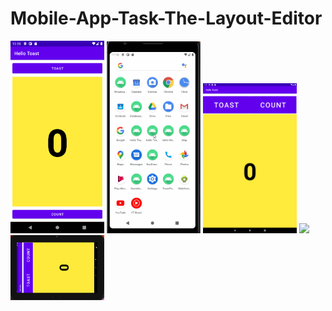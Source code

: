 # Mobile-App-Task-The-Layout-Editor


<img src="verticalLayout.png" width="150">


<img src="verticalgif.gif" width="150">


<img src="tablet.png" width="150">


<img src="tablegif.gif" width="150">


<img src="tablethorizontalgif.gif" width="150">

